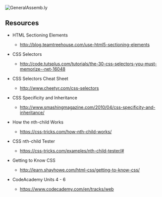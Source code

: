![GeneralAssemb.ly](https://github.com/generalassembly/ga-ruby-on-rails-for-devs/raw/master/images/ga.png "GeneralAssemb.ly")

##  Resources


* HTML Sectioning Elements
  * http://blog.teamtreehouse.com/use-html5-sectioning-elements

* CSS Selectors
  * http://code.tutsplus.com/tutorials/the-30-css-selectors-you-must-memorize--net-16048

* CSS Selectors Cheat Sheet
  * http://www.cheetyr.com/css-selectors

* CSS Specificity and Inheritance
  * http://www.smashingmagazine.com/2010/04/css-specificity-and-inheritance/

* How the nth-child Works
	* https://css-tricks.com/how-nth-child-works/

* CSS nth-child Tester
  * https://css-tricks.com/examples/nth-child-tester/#

* Getting to Know CSS 
	* http://learn.shayhowe.com/html-css/getting-to-know-css/

* CodeAcademy Units 4 - 6 
  * https://www.codecademy.com/en/tracks/web
  
